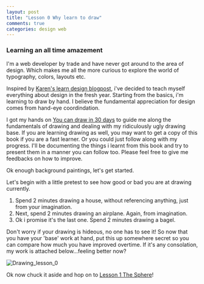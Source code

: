 ```yaml
---
layout: post
title: "Lesson 0 Why learn to draw"
comments: true
categories: design web
---
```


### Learning an all time amazement

I'm a web developer by trade and have never got around to the area of design. Which makes me all the more curious to explore the world of typography, colors, layouts etc.

Inspired by [Karen's learn design blogpost](http://www.karenx.com/blog/how-to-become-a-designer-without-going-to-design-school/), i've decided to teach myself everything about design in the fresh year. Starting from the basics, i'm learning to draw by hand. I believe the fundamental appreciation for design comes from hand-eye coordindation.

I got my hands on [You can draw in 30 days](http://www.amazon.com/You-Can-Draw-30-Days/dp/0738212415/ref=sr_1_1?ie=UTF8&qid=1371607474&sr=8-1&keywords=you+can+draw+in+30+days) to guide me along the fundamentals of drawing and dealing with my ridiculously ugly drawing base. If you are learning drawing as well, you may want to get a copy of this book if you are a fast learner. Or you could just follow along with my progress. I'll be documenting the things i learnt from this book and try to present them in a manner you can follow too. Please feel free to give me feedbacks on how to improve.

Ok enough background paintings, let's get started.

Let's begin with a little pretest to see how good or bad you are at drawing currently.

1. Spend 2 minutes drawing a house, without referencing anything, just from your imagination.
2. Next, spend 2 minutes drawing an airplane. Again, from imagination.
3. Ok i promise it's the last one. Spend 2 minutes drawing a bagel.

Don't worry if your drawing is hideous, no one has to see it! So now that you have your 'base' work at hand, put this up somewhere secret so you can compare how much you have improved overtime. If it's any consolation, my work is attached below...feeling better now?

![Drawing_lesson_0](http://i1113.photobucket.com/albums/k508/houguochen/Mobile%20Uploads/7A895527-8CB4-46BF-A0D1-F1DCF9514D0F.jpg)

Ok now chuck it aside and hop on to [Lesson 1 The Sphere]({{URL}}/2014/01/02/lesson-1-the-sphere/)!

